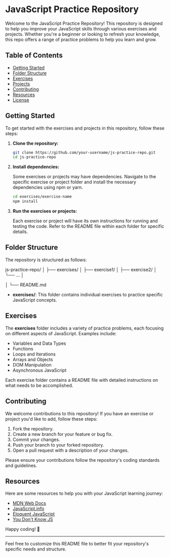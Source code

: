 # JavaScript Practice Repository

Welcome to the JavaScript Practice Repository! This repository is designed to help you improve your JavaScript skills through various exercises and projects. Whether you're a beginner or looking to refresh your knowledge, this repo offers a range of practice problems to help you learn and grow.

## Table of Contents

- [Getting Started](#getting-started)
- [Folder Structure](#folder-structure)
- [Exercises](#exercises)
- [Projects](#projects)
- [Contributing](#contributing)
- [Resources](#resources)
- [License](#license)

## Getting Started

To get started with the exercises and projects in this repository, follow these steps:

1. **Clone the repository:**

    ```bash
    git clone https://github.com/your-username/js-practice-repo.git
    cd js-practice-repo
    ```

2. **Install dependencies:**

    Some exercises or projects may have dependencies. Navigate to the specific exercise or project folder and install the necessary dependencies using npm or yarn.

    ```bash
    cd exercises/exercise-name
    npm install
    ```

3. **Run the exercises or projects:**

    Each exercise or project will have its own instructions for running and testing the code. Refer to the README file within each folder for specific details.

## Folder Structure

The repository is structured as follows:

js-practice-repo/
│
├── exercises/
│   ├── exercise1/
│   ├── exercise2/
│   └── ...
│
<!-- ├── projects/
│   ├── project1/
│   ├── project2/
│   └── ... -->
│
└── README.md


- **exercises/**: This folder contains individual exercises to practice specific JavaScript concepts.
<!-- - **projects/**: This folder contains larger projects that integrate multiple concepts and techniques. -->

## Exercises

The **exercises** folder includes a variety of practice problems, each focusing on different aspects of JavaScript. Examples include:

- Variables and Data Types
- Functions
- Loops and Iterations
- Arrays and Objects
- DOM Manipulation
- Asynchronous JavaScript

Each exercise folder contains a README file with detailed instructions on what needs to be accomplished.

<!-- ## Projects

The **projects** folder contains more comprehensive projects that require integrating various JavaScript skills. Examples include:

- To-Do List Application
- Calculator
- Weather App
- Tic-Tac-Toe Game

Each project folder includes a README file with project specifications, requirements, and setup instructions. -->

## Contributing

We welcome contributions to this repository! If you have an exercise or project you'd like to add, follow these steps:

1. Fork the repository.
2. Create a new branch for your feature or bug fix.
3. Commit your changes.
4. Push your branch to your forked repository.
5. Open a pull request with a description of your changes.

Please ensure your contributions follow the repository's coding standards and guidelines.

## Resources

Here are some resources to help you with your JavaScript learning journey:

- [MDN Web Docs](https://developer.mozilla.org/en-US/docs/Web/JavaScript)
- [JavaScript.info](https://javascript.info/)
- [Eloquent JavaScript](https://eloquentjavascript.net/)
- [You Don't Know JS](https://github.com/getify/You-Dont-Know-JS)

<!-- ## License

This repository is licensed under the MIT License. See the [LICENSE](LICENSE) file for more information. -->

Happy coding! 🚀

---

Feel free to customize this README file to better fit your repository's specific needs and structure.
